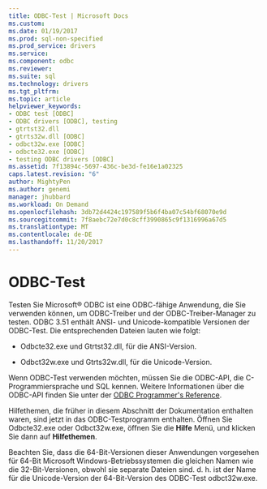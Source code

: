 ```yaml
---
title: ODBC-Test | Microsoft Docs
ms.custom: 
ms.date: 01/19/2017
ms.prod: sql-non-specified
ms.prod_service: drivers
ms.service: 
ms.component: odbc
ms.reviewer: 
ms.suite: sql
ms.technology: drivers
ms.tgt_pltfrm: 
ms.topic: article
helpviewer_keywords:
- ODBC test [ODBC]
- ODBC drivers [ODBC], testing
- gtrtst32.dll
- gtrts32w.dll [ODBC]
- odbct32w.exe [ODBC]
- odbcte32.exe [ODBC]
- testing ODBC drivers [ODBC]
ms.assetid: 7f13894c-5697-436c-be3d-fe16e1a02325
caps.latest.revision: "6"
author: MightyPen
ms.author: genemi
manager: jhubbard
ms.workload: On Demand
ms.openlocfilehash: 3db72d4424c197589f5b6f4ba07c54bf68070e9d
ms.sourcegitcommit: 7f8aebc72e7d0c8cff3990865c9f1316996a67d5
ms.translationtype: MT
ms.contentlocale: de-DE
ms.lasthandoff: 11/20/2017
---
```

# <a name="odbc-test"></a>ODBC-Test
Testen Sie Microsoft® ODBC ist eine ODBC-fähige Anwendung, die Sie verwenden können, um ODBC-Treiber und der ODBC-Treiber-Manager zu testen. ODBC 3.51 enthält ANSI- und Unicode-kompatible Versionen der ODBC-Test. Die entsprechenden Dateien lauten wie folgt:  
  
-   Odbcte32.exe und Gtrtst32.dll, für die ANSI-Version.  
  
-   Odbct32w.exe und Gtrts32w.dll, für die Unicode-Version.  
  
 Wenn ODBC-Test verwenden möchten, müssen Sie die ODBC-API, die C-Programmiersprache und SQL kennen. Weitere Informationen über die ODBC-API finden Sie unter der [ODBC Programmer's Reference](../odbc/reference/odbc-programmer-s-reference.md).  
  
 Hilfethemen, die früher in diesem Abschnitt der Dokumentation enthalten waren, sind jetzt in das ODBC-Testprogramm enthalten. Öffnen Sie Odbcte32.exe oder Odbct32w.exe, öffnen Sie die **Hilfe** Menü, und klicken Sie dann auf **Hilfethemen**.  
  
 Beachten Sie, dass die 64-Bit-Versionen dieser Anwendungen vorgesehen für 64-Bit Microsoft Windows-Betriebssystemen die gleichen Namen wie die 32-Bit-Versionen, obwohl sie separate Dateien sind. d. h. ist der Name für die Unicode-Version der 64-Bit-Version des ODBC-Test odbct32w.exe.
